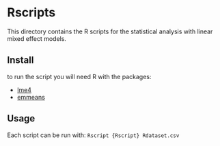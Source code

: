 # Rscripts
This directory contains the R scripts for the statistical analysis with linear mixed effect models.

## Install
to run the script you will need R with the packages:
* [lme4](https://cran.r-project.org/web/packages/lme4/index.html)
* [emmeans](https://cran.r-project.org/web/packages/emmeans/index.html)

## Usage
Each script can be run with: `Rscript {Rscript} Rdataset.csv`
